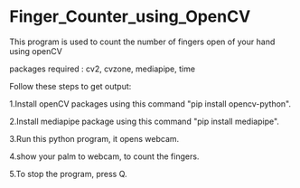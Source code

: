 # Finger_Counter_using_OpenCV
This program is used to count the number of fingers open of your hand using openCV

packages required : cv2, cvzone, mediapipe, time

Follow these steps to get output:

1.Install openCV packages using this command "pip install opencv-python".

2.Install mediapipe package using this command "pip install mediapipe".

3.Run this python program, it opens webcam.

4.show your palm to webcam, to count the fingers.

5.To stop the program, press Q.
